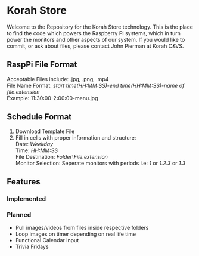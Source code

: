 # Korah Store
Welcome to the Repository for the Korah Store technology. This is the place to find the code which powers the Raspberry Pi systems, which in turn power the monitors and other aspects of our system. If you would like to commit, or ask about files, please contact John Pierman at Korah C&VS.

## RaspPi File Format
Acceptable Files include: .jpg, .png, .mp4\
File Name Format: *start time(HH:MM:SS)*-*end time(HH:MM:SS)*-*name of file*.*extension*\
Example: 11:30:00-2:00:00-menu.jpg

## Schedule Format
1. Download Template File
2. Fill in cells with proper information and structure:\
Date: *Weekday*\
Time: *HH:MM:SS*\
File Destination: *Folder\File.extension*\
Monitor Selection: Seperate monitors with periods i.e: *1* or *1.2.3* or *1.3*

## Features
### Implemented

### Planned
- Pull images/videos from files inside respective folders
- Loop images on timer depending on real life time
- Functional Calendar Input
- Trivia Fridays
